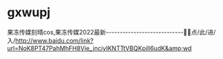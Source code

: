 # gxwupj
果冻传媒刻晴cos,果冻传媒2022最新----------------------------🏴🏴点/此/进/入/http://www.baidu.com/link?url=NoK8PT47PahMhFH8Vie_jnciyIKNTTtVBQKpill6udK&amp;wd
